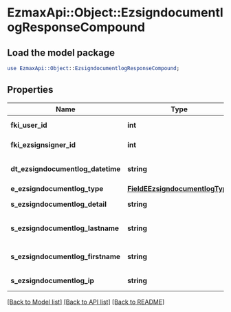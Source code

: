 # EzmaxApi::Object::EzsigndocumentlogResponseCompound

## Load the model package
```perl
use EzmaxApi::Object::EzsigndocumentlogResponseCompound;
```

## Properties
Name | Type | Description | Notes
------------ | ------------- | ------------- | -------------
**fki_user_id** | **int** | The unique ID of the User | [optional] 
**fki_ezsignsigner_id** | **int** | The unique ID of the Ezsignsigner | [optional] 
**dt_ezsigndocumentlog_datetime** | **string** | The date and time at which the event was logged | 
**e_ezsigndocumentlog_type** | [**FieldEEzsigndocumentlogType**](FieldEEzsigndocumentlogType.md) |  | 
**s_ezsigndocumentlog_detail** | **string** | The detail of the Ezsigndocumentlog | 
**s_ezsigndocumentlog_lastname** | **string** | The last name of the User or Ezsignsigner | 
**s_ezsigndocumentlog_firstname** | **string** | The first name of the User or Ezsignsigner | 
**s_ezsigndocumentlog_ip** | **string** | Represent an IP address. | 

[[Back to Model list]](../README.md#documentation-for-models) [[Back to API list]](../README.md#documentation-for-api-endpoints) [[Back to README]](../README.md)


